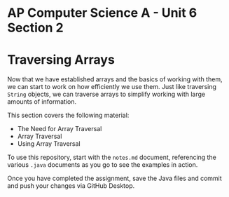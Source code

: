 # AP Computer Science A - Unit 6 Section 2

# Traversing Arrays

Now that we have established arrays and the basics of working with them, we can start to work on how efficiently we use them. Just like traversing `String` objects, we can traverse arrays to simplify working with large amounts of information.

This section covers the following material:

- The Need for Array Traversal
- Array Traversal
- Using Array Traversal

To use this repository, start with the `notes.md` document, referencing the various `.java` documents as you go to see the examples in action.

Once you have completed the assignment, save the Java files and commit and push your changes via GitHub Desktop.
